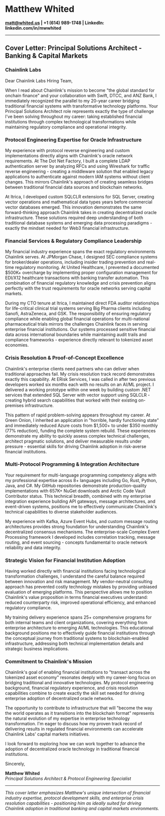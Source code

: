 # Matthew Whited
**matt@whited.us | +1 (614) 989-1748 | LinkedIn: linkedin.com/in/mwwhited**

---

## Cover Letter: Principal Solutions Architect - Banking & Capital Markets
### Chainlink Labs

Dear Chainlink Labs Hiring Team,

When I read about Chainlink's mission to become "the global standard for onchain finance" and your collaboration with Swift, DTCC, and ANZ Bank, I immediately recognized the parallel to my 20-year career bridging traditional financial systems with transformative technology platforms. Your Principal Solutions Architect role represents exactly the type of challenge I've been solving throughout my career: taking established financial institutions through complex technological transformations while maintaining regulatory compliance and operational integrity.

### Protocol Engineering Expertise for Oracle Infrastructure

My experience with protocol reverse engineering and custom implementations directly aligns with Chainlink's oracle network requirements. At The Dot Net Factory, I built a complete LDAP authentication server by analyzing RFCs and using Wireshark for traffic reverse engineering - creating a middleware solution that enabled legacy applications to authenticate against modern IAM systems without client changes. This mirrors Chainlink's approach of creating seamless bridges between traditional financial data sources and blockchain networks.

At Itrica, I developed custom SQLCLR extensions for SQL Server, creating vector operations and mathematical data types years before commercial vector databases emerged. This innovation demonstrates the same forward-thinking approach Chainlink takes in creating decentralized oracle infrastructure. These solutions required deep understanding of both traditional database systems and emerging data processing paradigms - exactly the mindset needed for Web3 financial infrastructure.

### Financial Services & Regulatory Compliance Leadership

My financial industry experience spans the exact regulatory environments Chainlink serves. At JPMorgan Chase, I designed SEC compliance systems for broker/dealer operations, including insider trading prevention and real-time regulatory monitoring. At United Healthcare, I prevented a documented $500K+ overcharge by implementing proper configuration management for EDI/X12 healthcare transactions with banking transfer automation. This combination of financial regulatory knowledge and crisis prevention aligns perfectly with the trust requirements for oracle networks serving capital markets.

During my CTO tenure at Itrica, I maintained direct FDA auditor relationships for life-critical clinical trial systems serving Big Pharma clients including Sanofi, AstraZeneca, and GSK. The responsibility of ensuring regulatory compliance while enabling global financial operations for multi-national pharmaceutical trials mirrors the challenges Chainlink faces in serving enterprise financial institutions. Our systems processed sensitive financial data across international boundaries while maintaining audit trails and compliance frameworks - experience directly relevant to tokenized asset economies.

### Crisis Resolution & Proof-of-Concept Excellence

Chainlink's enterprise clients need partners who can deliver when traditional approaches fail. My crisis resolution track record demonstrates exactly this capability. At ERisk Services, I was called in after two previous developers worked six months each with no results on an AI/ML project. I delivered a working prototype within one week by building custom .NET services that extended SQL Server with vector support using SQLCLR - creating hybrid search capabilities that worked with their existing on-premises infrastructure.

This pattern of rapid problem-solving appears throughout my career. At Green Onion, I inherited an application in "horrible, hardly functioning state" and immediately reduced Azure costs from $1,500+ to under $350 monthly (77% reduction), funding the complete system rebuild. These experiences demonstrate my ability to quickly assess complex technical challenges, architect pragmatic solutions, and deliver measurable results under pressure - essential skills for driving Chainlink adoption in risk-averse financial institutions.

### Multi-Protocol Programming & Integration Architecture

Your requirement for multi-language programming competency aligns with my professional expertise across 8+ languages including Go, Rust, Python, Java, and C#. My GitHub repositories demonstrate production-quality implementations with 657K+ NuGet downloads and Arctic Code Vault Contributor status. This technical breadth, combined with my enterprise integration experience building API gateways, message architectures, and event-driven systems, positions me to effectively communicate Chainlink's technical capabilities to diverse stakeholder audiences.

My experience with Kafka, Azure Event Hubs, and custom message routing architectures provides strong foundation for understanding Chainlink's decentralized consensus mechanisms. The enterprise-scale Complex Event Processing framework I developed includes correlation tracking, message routing, and event sourcing - concepts fundamental to oracle network reliability and data integrity.

### Strategic Vision for Financial Institution Adoption

Having worked directly with financial institutions facing technological transformation challenges, I understand the careful balance required between innovation and risk management. My vendor-neutral consulting approach has prevented costly technology mistakes by providing unbiased evaluation of emerging platforms. This perspective allows me to position Chainlink's value proposition in terms financial executives understand: reduced counterparty risk, improved operational efficiency, and enhanced regulatory compliance.

My training delivery experience spans 25+ comprehensive programs for both internal teams and client organizations, covering everything from enterprise architecture to emerging AI/ML technologies. This educational background positions me to effectively guide financial institutions through the conceptual journey from traditional systems to blockchain-enabled infrastructure, addressing both technical implementation details and strategic business implications.

### Commitment to Chainlink's Mission

Chainlink's goal of enabling financial institutions to "transact across the tokenized asset economy" resonates deeply with my career-long focus on bridging traditional and innovative technologies. My protocol engineering background, financial regulatory experience, and crisis resolution capabilities combine to create exactly the skill set needed for driving enterprise adoption of decentralized oracle networks.

The opportunity to contribute to infrastructure that will "become the way the world operates as it transitions into the blockchain format" represents the natural evolution of my expertise in enterprise technology transformation. I'm eager to discuss how my proven track record of delivering results in regulated financial environments can accelerate Chainlink Labs' capital markets initiatives.

I look forward to exploring how we can work together to advance the adoption of decentralized oracle technology in traditional financial institutions.

Sincerely,

**Matthew Whited**  
*Principal Solutions Architect & Protocol Engineering Specialist*

---

*This cover letter emphasizes Matthew's unique intersection of financial industry expertise, protocol development skills, and enterprise crisis resolution capabilities - positioning him as ideally suited for driving Chainlink adoption in traditional banking and capital markets environments.*